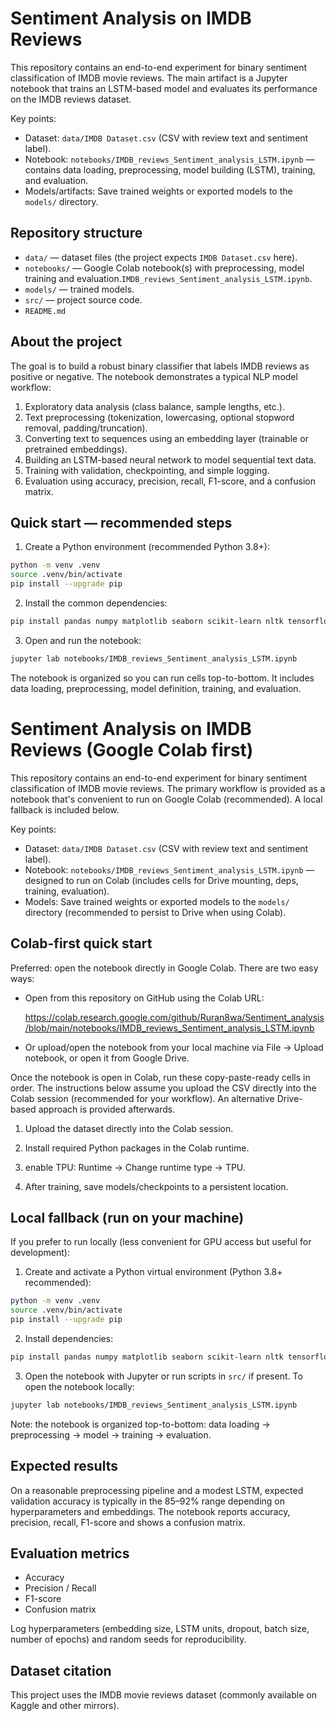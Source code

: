 # Sentiment Analysis on IMDB Reviews

This repository contains an end-to-end experiment for binary sentiment classification of IMDB movie reviews. The main artifact is a Jupyter notebook that trains an LSTM-based model and evaluates its performance on the IMDB reviews dataset.

Key points:
- Dataset: `data/IMDB Dataset.csv` (CSV with review text and sentiment label).
- Notebook: `notebooks/IMDB_reviews_Sentiment_analysis_LSTM.ipynb` — contains data loading, preprocessing, model building (LSTM), training, and evaluation.
- Models/artifacts: Save trained weights or exported models to the `models/` directory.

## Repository structure

- `data/` — dataset files (the project expects `IMDB Dataset.csv` here).
- `notebooks/` — Google Colab notebook(s) with preprocessing, model training and evaluation.`IMDB_reviews_Sentiment_analysis_LSTM.ipynb`.
- `models/` — trained models.
- `src/` — project source code.
- `README.md`

## About the project

The goal is to build a robust binary classifier that labels IMDB reviews as positive or negative. The notebook demonstrates a typical NLP model workflow:

1. Exploratory data analysis (class balance, sample lengths, etc.).
2. Text preprocessing (tokenization, lowercasing, optional stopword removal, padding/truncation).
3. Converting text to sequences using an embedding layer (trainable or pretrained embeddings).
4. Building an LSTM-based neural network to model sequential text data.
5. Training with validation, checkpointing, and simple logging.
6. Evaluation using accuracy, precision, recall, F1-score, and a confusion matrix.

## Quick start — recommended steps

1. Create a Python environment (recommended Python 3.8+):

```bash
python -m venv .venv
source .venv/bin/activate
pip install --upgrade pip
```

2. Install the common dependencies:

```bash
pip install pandas numpy matplotlib seaborn scikit-learn nltk tensorflow tqdm
```

3. Open and run the notebook:

```bash
jupyter lab notebooks/IMDB_reviews_Sentiment_analysis_LSTM.ipynb
```

The notebook is organized so you can run cells top-to-bottom. It includes data loading, preprocessing, model definition, training, and evaluation.

# Sentiment Analysis on IMDB Reviews (Google Colab first)

This repository contains an end-to-end experiment for binary sentiment classification of IMDB movie reviews. The primary workflow is provided as a notebook that's convenient to run on Google Colab (recommended). A local fallback is included below.

Key points:
- Dataset: `data/IMDB Dataset.csv` (CSV with review text and sentiment label).
- Notebook: `notebooks/IMDB_reviews_Sentiment_analysis_LSTM.ipynb` — designed to run on Colab (includes cells for Drive mounting, deps, training, evaluation).
- Models: Save trained weights or exported models to the `models/` directory (recommended to persist to Drive when using Colab).

## Colab-first quick start

Preferred: open the notebook directly in Google Colab. There are two easy ways:

- Open from this repository on GitHub using the Colab URL:

	https://colab.research.google.com/github/Ruran8wa/Sentiment_analysis/blob/main/notebooks/IMDB_reviews_Sentiment_analysis_LSTM.ipynb

- Or upload/open the notebook from your local machine via File → Upload notebook, or open it from Google Drive.

Once the notebook is open in Colab, run these copy-paste-ready cells in order. The instructions below assume you upload the CSV directly into the Colab session (recommended for your workflow). An alternative Drive-based approach is provided afterwards.

1) Upload the dataset directly into the Colab session.

2) Install required Python packages in the Colab runtime.

3) enable TPU: Runtime → Change runtime type → TPU.

4) After training, save models/checkpoints to a persistent location.

## Local fallback (run on your machine)

If you prefer to run locally (less convenient for GPU access but useful for development):

1. Create and activate a Python virtual environment (Python 3.8+ recommended):

```bash
python -m venv .venv
source .venv/bin/activate
pip install --upgrade pip
```

2. Install dependencies:

```bash
pip install pandas numpy matplotlib seaborn scikit-learn nltk tensorflow tqdm
```

3. Open the notebook with Jupyter or run scripts in `src/` if present. To open the notebook locally:

```bash
jupyter lab notebooks/IMDB_reviews_Sentiment_analysis_LSTM.ipynb
```

Note: the notebook is organized top-to-bottom: data loading → preprocessing → model → training → evaluation.

## Expected results

On a reasonable preprocessing pipeline and a modest LSTM, expected validation accuracy is typically in the 85–92% range depending on hyperparameters and embeddings. The notebook reports accuracy, precision, recall, F1-score and shows a confusion matrix.

## Evaluation metrics

- Accuracy
- Precision / Recall
- F1-score
- Confusion matrix

Log hyperparameters (embedding size, LSTM units, dropout, batch size, number of epochs) and random seeds for reproducibility.

## Dataset citation

This project uses the IMDB movie reviews dataset (commonly available on Kaggle and other mirrors).